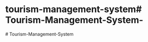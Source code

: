 # tourism-management-system#   T o u r i s m - M a n a g e m e n t - S y s t e m -  
 #   T o u r i s m - M a n a g e m e n t - S y s t e m  
 